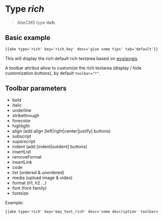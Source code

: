 # Type _rich_

> AbeCMS type __rich__.

## Basic example

```html
{{abe type='rich' key='rich_key' desc='give some tips' tab='default'}}
```

This will display the rich default rich textarea based on [wysiwygjs](http://wysiwygjs.github.io).

A toolbar attribut allow to customize the rich textarea (display / hide customization buttons), by default `toolbar="*"`.

## Toolbar parameters

- bold
- italic
- underline
- strikethrough
- forecolor
- highlight
- align (add align [left|right|center|justify] buttons)
- subscript
- superscript
- indent (add [indent|outdent] buttons)
- insertList
- removeFormat
- insertLink
- code
- list (ordered & unordered)
- media (upload image & video)
- format (h1, h2 ...)
- font (font-family)
- fontsize

Example:

```html
{{abe type='rich' key='may_text_rich' desc='some description' toolbar='bold,italic'}}
```
